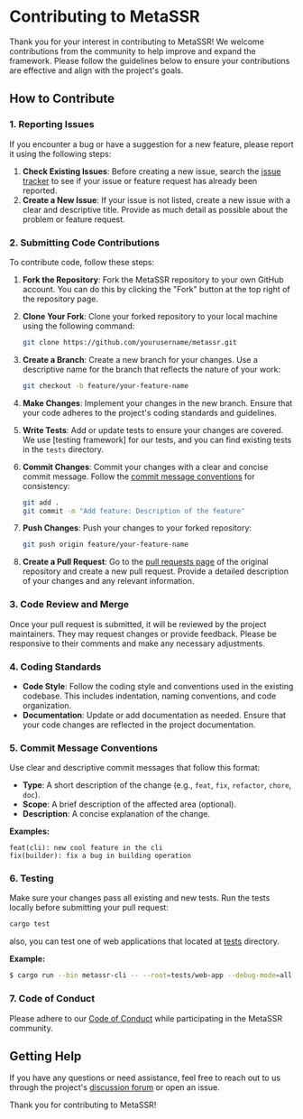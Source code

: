 # Contributing to MetaSSR

Thank you for your interest in contributing to MetaSSR! We welcome contributions from the community to help improve and expand the framework. Please follow the guidelines below to ensure your contributions are effective and align with the project's goals.

## How to Contribute

### 1. Reporting Issues

If you encounter a bug or have a suggestion for a new feature, please report it using the following steps:

1. **Check Existing Issues**: Before creating a new issue, search the [issue tracker](https://github.com/metacall/metassr/issues) to see if your issue or feature request has already been reported.
2. **Create a New Issue**: If your issue is not listed, create a new issue with a clear and descriptive title. Provide as much detail as possible about the problem or feature request.

### 2. Submitting Code Contributions

To contribute code, follow these steps:

1. **Fork the Repository**: Fork the MetaSSR repository to your own GitHub account. You can do this by clicking the "Fork" button at the top right of the repository page.
2. **Clone Your Fork**: Clone your forked repository to your local machine using the following command:

   ```bash
   git clone https://github.com/yourusername/metassr.git
   ```

3. **Create a Branch**: Create a new branch for your changes. Use a descriptive name for the branch that reflects the nature of your work:

   ```bash
   git checkout -b feature/your-feature-name
   ```

4. **Make Changes**: Implement your changes in the new branch. Ensure that your code adheres to the project's coding standards and guidelines.

5. **Write Tests**: Add or update tests to ensure your changes are covered. We use [testing framework] for our tests, and you can find existing tests in the `tests` directory.

6. **Commit Changes**: Commit your changes with a clear and concise commit message. Follow the [commit message conventions](#commit-message-conventions) for consistency:

   ```bash
   git add .
   git commit -m "Add feature: Description of the feature"
   ```

7. **Push Changes**: Push your changes to your forked repository:

   ```bash
   git push origin feature/your-feature-name
   ```

8. **Create a Pull Request**: Go to the [pull requests page](https://github.com/metacall/metassr/pulls) of the original repository and create a new pull request. Provide a detailed description of your changes and any relevant information.

### 3. Code Review and Merge

Once your pull request is submitted, it will be reviewed by the project maintainers. They may request changes or provide feedback. Please be responsive to their comments and make any necessary adjustments.

### 4. Coding Standards

- **Code Style**: Follow the coding style and conventions used in the existing codebase. This includes indentation, naming conventions, and code organization.
- **Documentation**: Update or add documentation as needed. Ensure that your code changes are reflected in the project documentation.

### 5. Commit Message Conventions

Use clear and descriptive commit messages that follow this format:

- **Type**: A short description of the change (e.g., `feat`, `fix`, `refactor`, `chore`, `doc`).
- **Scope**: A brief description of the affected area (optional).
- **Description**: A concise explanation of the change.

**Examples:**

```
feat(cli): new cool feature in the cli 
fix(builder): fix a bug in building operation
```

### 6. Testing

Make sure your changes pass all existing and new tests. Run the tests locally before submitting your pull request:

```bash
cargo test
```

also, you can test one of web applications that located at [tests](../../tests/) directory.

**Example:**
```bash
$ cargo run --bin metassr-cli -- --root=tests/web-app --debug-mode=all run 
```


### 7. Code of Conduct

Please adhere to our [Code of Conduct](code-of-conduct.md) while participating in the MetaSSR community.

## Getting Help

If you have any questions or need assistance, feel free to reach out to us through the project's [discussion forum](https://github.com/metacall/metassr/discussions) or open an issue.

Thank you for contributing to MetaSSR!

